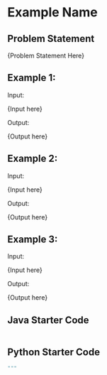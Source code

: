 # Example Name

## Problem Statement

{Problem Statement Here}

## Example 1:

Input:

{Input here}

Output:

{Output here}

## Example 2:

Input:

{Input here}

Output:

{Output here}

## Example 3:

Input:

{Input here}

Output:

{Output here}


## Java Starter Code

```java

```

## Python Starter Code

```python
"""

```



